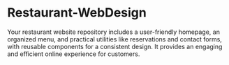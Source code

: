 # Restaurant-WebDesign
 Your restaurant website repository includes a user-friendly homepage, an organized menu, and practical utilities like reservations and contact forms, with reusable components for a consistent design. It provides an engaging and efficient online experience for customers.
